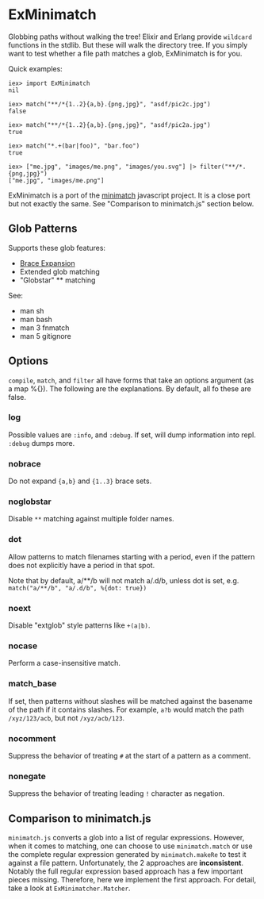 ExMinimatch
===========

Globbing paths without walking the tree! Elixir and Erlang provide `wildcard`
functions in the stdlib. But these will walk the directory tree. If you simply
want to test whether a file path matches a glob, ExMinimatch is for you.

Quick examples:

    iex> import ExMinimatch
    nil

    iex> match("**/*{1..2}{a,b}.{png,jpg}", "asdf/pic2c.jpg")
    false

    iex> match("**/*{1..2}{a,b}.{png,jpg}", "asdf/pic2a.jpg")
    true

    iex> match("*.+(bar|foo)", "bar.foo")
    true

    iex> ["me.jpg", "images/me.png", "images/you.svg"] |> filter("**/*.{png,jpg}")
    ["me.jpg", "images/me.png"]

ExMinimatch is a port of the [minimatch](https://github.com/isaacs/minimatch)
javascript project. It is a close port but not exactly the same. See
"Comparison to minimatch.js" section below.

## Glob Patterns

Supports these glob features:

- [Brace Expansion](https://github.com/gniquil/ex_brace_expansion)
- Extended glob matching
- "Globstar" ** matching

See:

- man sh
- man bash
- man 3 fnmatch
- man 5 gitignore

## Options

`compile`, `match`, and `filter` all have forms that take an options argument (as a map %{}).
The following are the explanations. By default, all fo these are false.

### log

Possible values are `:info`, and `:debug`. If set, will dump information into
repl. `:debug` dumps more.

### nobrace

Do not expand `{a,b}` and `{1..3}` brace sets.

### noglobstar

Disable `**` matching against multiple folder names.

### dot

Allow patterns to match filenames starting with a period, even if the pattern
does not explicitly have a period in that spot.

Note that by default, a/**/b will not match a/.d/b, unless dot is set, e.g.
`match("a/**/b", "a/.d/b", %{dot: true})`

### noext

Disable "extglob" style patterns like `+(a|b)`.

### nocase

Perform a case-insensitive match.

### match_base

If set, then patterns without slashes will be matched against the basename of
the path if it contains slashes. For example, `a?b` would match the path
`/xyz/123/acb`, but not `/xyz/acb/123`.

### nocomment

Suppress the behavior of treating `#` at the start of a pattern as a comment.

### nonegate

Suppress the behavior of treating leading `!` character as negation.

## Comparison to minimatch.js

`minimatch.js` converts a glob into a list of regular expressions. However, when
it comes to matching, one can choose to use `minimatch.match` or use the complete
regular expression generated by `minimatch.makeRe` to test it against a file
pattern. Unfortunately, the 2 approaches are __inconsistent__. Notably the full regular
expression based approach has a few important pieces missing. Therefore, here
we implement the first approach. For detail, take a look at `ExMinimatcher.Matcher`.


